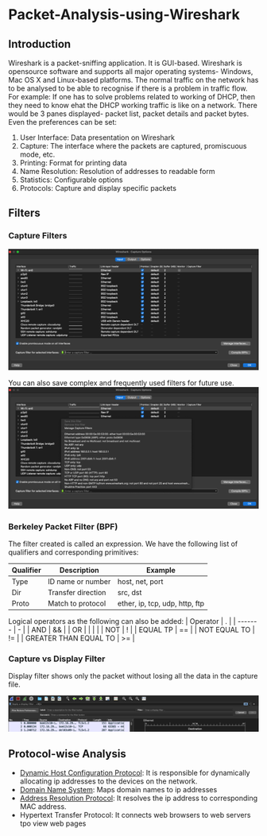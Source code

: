 # Packet-Analysis-using-Wireshark

## Introduction
Wireshark is a packet-sniffing application. It is GUI-based. Wireshark is opensource software and supports all major operating systems- Windows, Mac OS X and Linux-based platforms. 
The normal traffic on the network has to be analysed to be able to recognise if there is a problem in traffic flow. For example: If one has to solve problems related to working of DHCP, then they need to know ehat the DHCP working traffic is like on a network.
There would be 3 panes displayed- packet list, packet details and packet bytes. Even the preferences can be set:

1. User Interface: Data presentation on Wireshark
2. Capture: The interface where the packets are captured, promiscuous mode, etc.
3. Printing: Format for printing data
4. Name Resolution: Resolution of addresses to readable form
5. Statistics: Configurable options
6. Protocols: Capture and display specific packets

## Filters

### Capture Filters

![Capture options](/Images/capture_filter_input.png)

You can also save complex and frequently used filters for future use.
![user-defined_filters](/Images/user-defined_filters.png)

### Berkeley Packet Filter (BPF)
The filter created is called an expression. We have the following list of qualifiers and corresponding primitives:

| Qualifier | Description | Example |
| --------- | ----------- | ------- |
| Type | ID name or number | host, net, port |
| Dir | Transfer direction | src, dst |
| Proto | Match to protocol | ether, ip, tcp, udp, http, ftp |

Logical operators as the following can also be added:
| Operator | . |
| ------- | - |
| AND | && |
| OR | \| \| |
| NOT | ! |
| EQUAL TP | == |
| NOT EQUAL TO | != |
| GREATER THAN EQUAL TO | >= |

### Capture vs Display Filter
Display filter shows only the packet without losing all the data in the capture file. 

![Display filter pane](/Images/display_filter_pane.png)

## Protocol-wise Analysis

* [Dynamic Host Configuration Protocol](/dhcp.md): It is responsible for dynamically allocating ip addresses to the devices on the network.
* [Domain Name System](/dns.md): Maps domain names to ip addresses
* [Address Resolution Protocol](/arp.md): It resolves the ip address to corresponding MAC address.
* Hypertext Transfer Protocol: It connects web browsers to web servers tpo view web pages
